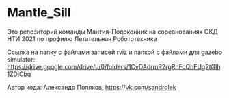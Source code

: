 # Mantle_Sill
Это репозиторий команды Мантия-Подоконник на соревнованиях ОКД НТИ 2021 по профилю Летательная Робототехника

Ссылка на папку с файлами записей rviz и папкой с файлами для gazebo simulator: https://drive.google.com/drive/u/0/folders/1CvDAdrmR2rgRnFcQhFUg2tGIh1ZDiCbq

Автор кода: Александр Поляков, https://vk.com/sandrolek

